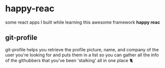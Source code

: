 # happy-reac
some react apps I built while learning this awesome framework **happy reac**

## git-profile 
git-profile helps you retrieve the profile picture, name, and company of the user you're looking for and puts them in a list so you can gather all the info of the githubbers that you've been 'stalking' all in one place 🐈 
